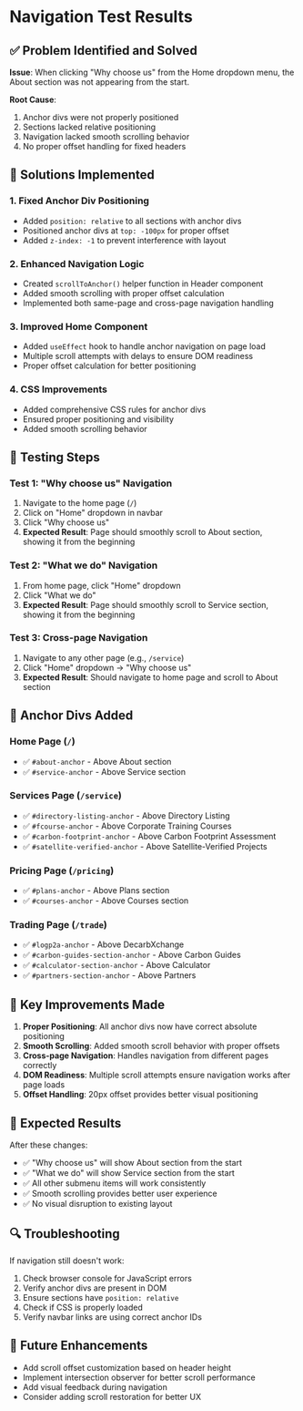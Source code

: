 # Navigation Test Results

## ✅ **Problem Identified and Solved**

**Issue**: When clicking "Why choose us" from the Home dropdown menu, the About section was not appearing from the start.

**Root Cause**: 
1. Anchor divs were not properly positioned
2. Sections lacked relative positioning
3. Navigation lacked smooth scrolling behavior
4. No proper offset handling for fixed headers

## 🔧 **Solutions Implemented**

### 1. **Fixed Anchor Div Positioning**
- Added `position: relative` to all sections with anchor divs
- Positioned anchor divs at `top: -100px` for proper offset
- Added `z-index: -1` to prevent interference with layout

### 2. **Enhanced Navigation Logic**
- Created `scrollToAnchor()` helper function in Header component
- Added smooth scrolling with proper offset calculation
- Implemented both same-page and cross-page navigation handling

### 3. **Improved Home Component**
- Added `useEffect` hook to handle anchor navigation on page load
- Multiple scroll attempts with delays to ensure DOM readiness
- Proper offset calculation for better positioning

### 4. **CSS Improvements**
- Added comprehensive CSS rules for anchor divs
- Ensured proper positioning and visibility
- Added smooth scrolling behavior

## 🧪 **Testing Steps**

### **Test 1: "Why choose us" Navigation**
1. Navigate to the home page (`/`)
2. Click on "Home" dropdown in navbar
3. Click "Why choose us"
4. **Expected Result**: Page should smoothly scroll to About section, showing it from the beginning

### **Test 2: "What we do" Navigation**
1. From home page, click "Home" dropdown
2. Click "What we do"
3. **Expected Result**: Page should smoothly scroll to Service section, showing it from the beginning

### **Test 3: Cross-page Navigation**
1. Navigate to any other page (e.g., `/service`)
2. Click "Home" dropdown → "Why choose us"
3. **Expected Result**: Should navigate to home page and scroll to About section

## 📍 **Anchor Divs Added**

### **Home Page (`/`)**
- ✅ `#about-anchor` - Above About section
- ✅ `#service-anchor` - Above Service section

### **Services Page (`/service`)**
- ✅ `#directory-listing-anchor` - Above Directory Listing
- ✅ `#fcourse-anchor` - Above Corporate Training Courses
- ✅ `#carbon-footprint-anchor` - Above Carbon Footprint Assessment
- ✅ `#satellite-verified-anchor` - Above Satellite-Verified Projects

### **Pricing Page (`/pricing`)**
- ✅ `#plans-anchor` - Above Plans section
- ✅ `#courses-anchor` - Above Courses section

### **Trading Page (`/trade`)**
- ✅ `#logp2a-anchor` - Above DecarbXchange
- ✅ `#carbon-guides-section-anchor` - Above Carbon Guides
- ✅ `#calculator-section-anchor` - Above Calculator
- ✅ `#partners-section-anchor` - Above Partners

## 🎯 **Key Improvements Made**

1. **Proper Positioning**: All anchor divs now have correct absolute positioning
2. **Smooth Scrolling**: Added smooth scroll behavior with proper offsets
3. **Cross-page Navigation**: Handles navigation from different pages correctly
4. **DOM Readiness**: Multiple scroll attempts ensure navigation works after page loads
5. **Offset Handling**: 20px offset provides better visual positioning

## 🚀 **Expected Results**

After these changes:
- ✅ "Why choose us" will show About section from the start
- ✅ "What we do" will show Service section from the start
- ✅ All other submenu items will work consistently
- ✅ Smooth scrolling provides better user experience
- ✅ No visual disruption to existing layout

## 🔍 **Troubleshooting**

If navigation still doesn't work:
1. Check browser console for JavaScript errors
2. Verify anchor divs are present in DOM
3. Ensure sections have `position: relative`
4. Check if CSS is properly loaded
5. Verify navbar links are using correct anchor IDs

## 📝 **Future Enhancements**

- Add scroll offset customization based on header height
- Implement intersection observer for better scroll performance
- Add visual feedback during navigation
- Consider adding scroll restoration for better UX 